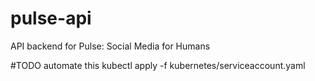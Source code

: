 # pulse-api
API backend for Pulse: Social Media for Humans

#TODO automate this
kubectl apply -f kubernetes/serviceaccount.yaml